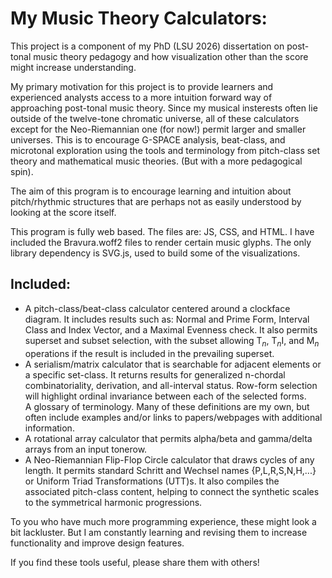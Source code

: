 My Music Theory Calculators:
=====================

This project is a component of my PhD (LSU 2026) dissertation on post-tonal music theory pedagogy and how visualization other than the score might increase understanding. 

My primary motivation for this project is to provide learners and experienced analysts access to a more intuition forward way of approaching post-tonal music theory.
Since my musical insterests often lie outside of the twelve-tone chromatic universe, all of these calculators except for the Neo-Riemannian one (for now!) permit larger and smaller universes.
This is to encourage G-SPACE analysis, beat-class, and microtonal exploration using the tools and terminology from pitch-class set theory and mathematical music theories. (But with a more pedagogical spin).

The aim of this program is to encourage learning and intuition about pitch/rhythmic structures that are perhaps not as easily understood by looking at the score itself.

This program is fully web based. The files are: JS, CSS, and HTML. I have included the Bravura.woff2 files to render certain music glyphs. The only library dependency is SVG.js, used to build some of the visualizations.

Included:
------
<ul>
  <li>A pitch-class/beat-class calculator centered around a clockface diagram. It includes results such as: Normal and Prime Form, Interval Class and Index Vector, and a Maximal Evenness check. It also permits superset and subset selection, with the subset allowing T<sub><em>n</em></sub>, T<sub><em>n</em></sub>I, and M<sub><em>n</em></sub> operations if the result is included in the prevailing superset.
  </li>
  <li>A serialism/matrix calculator that is searchable for adjacent elements or a specific set-class. It returns results for generalized n-chordal combinatoriality, derivation, and all-interval status. Row-form selection will highlight ordinal invariance between each of the selected forms. 
  </li>
  A glossary of terminology. Many of these definitions are my own, but often include examples and/or links to papers/webpages with additional information.
  <li>
  A rotational array calculator that permits alpha/beta and gamma/delta arrays from an input tonerow. 
  </li>
  <li>A Neo-Riemannian Flip-Flop Circle calculator that draws cycles of any length. It permits standard Schritt and Wechsel names {P,L,R,S,N,H,...} or Uniform Triad Transformations (UTT)s. It also compiles the associated pitch-class content, helping to connect the synthetic scales to the symmetrical harmonic progressions.
  </li>
</ul>

To you who have much more programming experience, these might look a bit lackluster. But I am constantly learning and revising them to increase functionality and improve design features.

If you find these tools useful, please share them with others!

